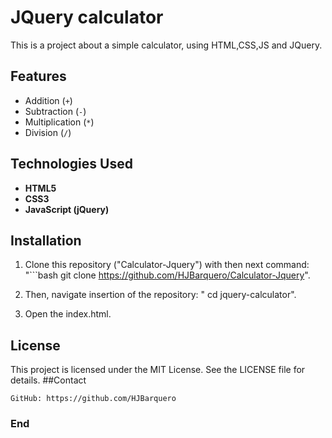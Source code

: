 # JQuery calculator

<p>
This is a project about a simple calculator, using HTML,CSS,JS and JQuery.
</p>

## Features

- Addition (`+`)
- Subtraction (`-`)
- Multiplication (`*`)
- Division (`/`)

## Technologies Used

- **HTML5**
- **CSS3**
- **JavaScript (jQuery)**

## Installation

1. Clone this repository ("Calculator-Jquery")
with then next command: 
"```bash
   git clone https://github.com/HJBarquero/Calculator-Jquery".
   
3. Then,  navigate insertion of the repository: "
cd jquery-calculator".
4. Open the index.html.

## License

This project is licensed under the MIT License. See the LICENSE file for details.
##Contact

```
GitHub: https://github.com/HJBarquero
```
### End
